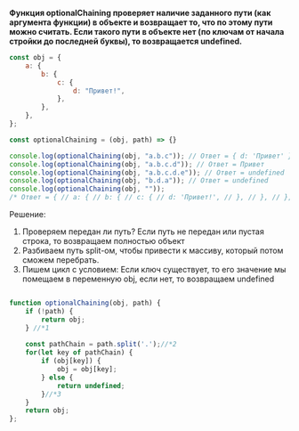 **Функция optionalChaining проверяет наличие заданного пути (как аргумента функции) в объекте и возвращает то, что по этому пути можно считать. Если такого пути в объекте нет (по ключам от начала стройки до последней буквы), то возвращается undefined.**

```javascript
const obj = { 
	a: { 
		b: { 
			c: { 
				d: "Привет!", 
			}, 
		}, 
	}, 
}; 

const optionalChaining = (obj, path) => {} 

console.log(optionalChaining(obj, "a.b.c")); // Ответ = { d: 'Привет' } 
console.log(optionalChaining(obj, "a.b.c.d")); // Ответ = Привет 
console.log(optionalChaining(obj, "a.b.c.d.e")); // Ответ = undefined 
console.log(optionalChaining(obj, "b.d.a")); // Ответ = undefined 
console.log(optionalChaining(obj, "")); 
/* Ответ = { // a: { // b: { // c: { // d: 'Привет!', // }, // }, // }, // } // */
```

Решение:
1. Проверяем передан ли путь? Если путь не передан или пустая строка, то возвращаем полностью объект
2. Разбиваем путь split-ом, чтобы привести к массиву, который потом сможем перебрать.
3. Пишем цикл с условием: Если ключ существует, то его значение мы помещаем в переменную obj, если нет, то возвращаем undefined
```javascript

function optionalChaining(obj, path) {
	if (!path) {
		return obj;
	} //*1
	
	const pathChain = path.split('.');//*2
	for(let key of pathChain) {
		if (obj[key]) {
			obj = obj[key];
		} else {
			return undefined;
		}//*3
	}
	return obj;
};
```


